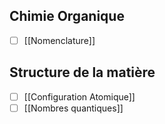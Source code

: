 ## Chimie Organique
- [ ] [[Nomenclature]]


## Structure de la matière
- [ ] [[Configuration Atomique]]
- [ ] [[Nombres quantiques]]
